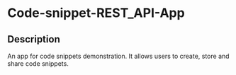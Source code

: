 # Code-snippet-REST_API-App


## Description

An app for code snippets demonstration.
It allows users to create, store and share code snippets.
